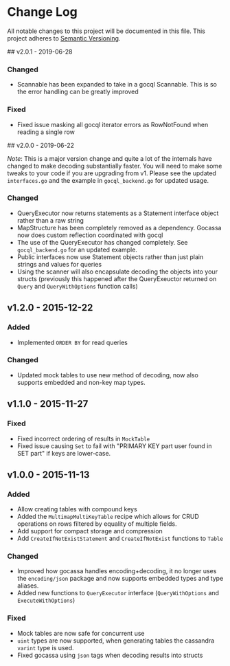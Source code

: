 # Change Log
All notable changes to this project will be documented in this file.
This project adheres to [Semantic Versioning](http://semver.org/).

## v2.0.1 - 2019-06-28

### Changed
 - Scannable has been expanded to take in a gocql Scannable. This is so the error handling can be greatly improved

### Fixed
 - Fixed issue masking all gocql iterator errors as RowNotFound when reading a single row

## v2.0.0 - 2019-06-22

*Note*: This is a major version change and quite a lot of the internals have changed to make decoding substantially faster. You will need to make some tweaks to your code if you are upgrading from v1. Please see the updated `interfaces.go` and the example in `gocql_backend.go` for updated usage.

### Changed
 - QueryExecutor now returns statements as a Statement interface object rather than a raw string
 - MapStructure has been completely removed as a dependency. Gocassa now does custom reflection coordinated with gocql
 - The use of the QueryExecutor has changed completely. See `gocql_backend.go` for an updated example.
 - Public interfaces now use Statement objects rather than just plain strings and values for queries
 - Using the scanner will also encapsulate decoding the objects into your structs (previously this happened after the QueryExeuctor returned on `Query` and `QueryWithOptions` function calls)

## v1.2.0 - 2015-12-22

### Added
 - Implemented `ORDER BY` for read queries

### Changed
 - Updated mock tables to use new method of decoding, now also supports embedded and non-key map types.

## v1.1.0 - 2015-11-27

### Fixed
 - Fixed incorrect ordering of results in `MockTable`
 - Fixed issue causing `Set` to fail with "PRIMARY KEY part user found in SET part" if keys are lower-case.

## v1.0.0 - 2015-11-13

### Added
 - Allow creating tables with compound keys
 - Added the `MultimapMultiKeyTable` recipe which allows for CRUD operations on rows filtered by equality of multiple fields.
 - Add support for compact storage and compression
 - Add `CreateIfNotExistStatement` and `CreateIfNotExist` functions to `Table`

### Changed
 - Improved how gocassa handles encoding+decoding, it no longer uses the `encoding/json` package and now supports embedded types and type aliases.
 - Added new functions to `QueryExecutor` interface (`QueryWithOptions` and `ExecuteWithOptions`)

### Fixed
 - Mock tables are now safe for concurrent use
 - `uint` types are now supported, when generating tables the cassandra `varint` type is used.
 - Fixed gocassa using `json` tags when decoding results into structs
